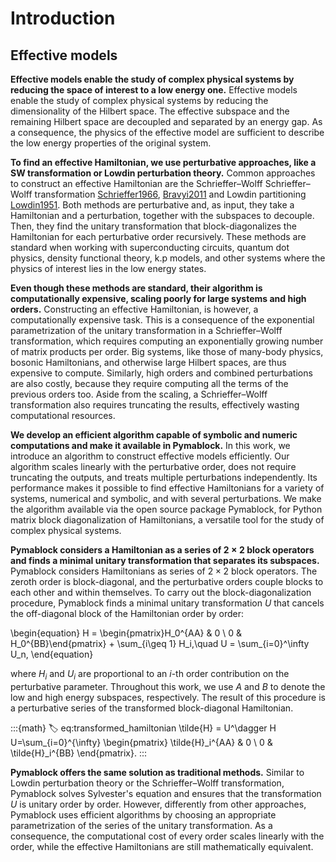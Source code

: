 # Introduction

## Effective models

**Effective models enable the study of complex physical systems by reducing the
space of interest to a low energy one.**
Effective models enable the study of complex physical systems by reducing the
dimensionality of the Hilbert space.
The effective subspace and the remaining Hilbert space are decoupled and
separated by an energy gap.
As a consequence, the physics of the effective model are sufficient to describe
the low energy properties of the original system.

**To find an effective Hamiltonian, we use perturbative approaches, like a SW
transformation or Lowdin perturbation theory.**
Common approaches to construct an effective Hamiltonian are the Schrieffer–Wolff
Schrieffer–Wolff transformation
[Schrieffer1966](doi:10.1103/PhysRev.149.491), [Bravyi2011](doi:10.1016/j.aop.2011.06.004)
and Lowdin partitioning [Lowdin1951](doi:10.1063/1.1745671).
Both methods are perturbative and, as input, they take a Hamiltonian and a
perturbation, together with the subspaces to decouple.
Then, they find the unitary transformation that block-diagonalizes the
Hamiltonian for each perturbative order recursively.
These methods are standard when working with superconducting circuits,
quantum dot physics, density functional theory, k.p models, and other
systems where the physics of interest lies in the low energy states.

**Even though these methods are standard, their algorithm is computationally
expensive, scaling poorly for large systems and high orders.**
Constructing an effective Hamiltonian, is however, a computationally expensive
task.
This is a consequence of the exponential parametrization of the unitary
transformation in a Schrieffer–Wolff transformation, which requires computing
an exponentially growing number of matrix products per order.
Big systems, like those of many-body physics, bosonic Hamiltonians, and
otherwise large Hilbert spaces, are thus expensive to compute.
Similarly, high orders and combined perturbations are also costly, because they
require computing all the terms of the previous orders too.
Aside from the scaling, a Schrieffer–Wolff transformation also requires
truncating the results, effectively wasting computational resources.

**We develop an efficient algorithm capable of symbolic and numeric
computations and make it available in Pymablock.**
In this work, we introduce an algorithm to construct effective models
efficiently.
Our algorithm scales linearly with the perturbative order, does not require
truncating the outputs, and treats multiple perturbations independently.
Its performance makes it possible to find effective Hamiltonians for a variety
of systems, numerical and symbolic, and with several perturbations.
We make the algorithm available via the open source package Pymablock, for
Python matrix block diagonalization of Hamiltonians, a versatile tool for
the study of complex physical systems.

**Pymablock considers a Hamiltonian as a series of $2 \times 2$ block operators
and finds a minimal unitary transformation that separates its subspaces.**
Pymablock considers Hamiltonians as series of $2\times 2$ block operators.
The zeroth order is block-diagonal, and the perturbative orders couple
blocks to each other and within themselves.
To carry out the block-diagonalization procedure, Pymablock finds a minimal
unitary transformation $U$ that cancels the off-diagonal block of the
Hamiltonian order by order:

\begin{equation}
H = \begin{pmatrix}H_0^{AA} & 0 \\ 0 & H_0^{BB}\end{pmatrix} + \sum_{i\geq 1} H_i,\quad
U = \sum_{i=0}^\infty U_n,
\end{equation}

where $H_i$ and $U_i$ are proportional to an $i$-th order contribution on the
perturbative parameter.
Throughout this work, we use $A$ and $B$ to denote the low and high energy
subspaces, respectively.
The result of this procedure is a perturbative series of the transformed
block-diagonal Hamiltonian.

:::{math}
:label: eq:transformed_hamiltonian
\tilde{H} = U^\dagger H U=\sum_{i=0}^{\infty}
\begin{pmatrix}
\tilde{H}_i^{AA} & 0 \\
0 & \tilde{H}_i^{BB}
\end{pmatrix}.
:::

**Pymablock offers the same solution as traditional methods.**
Similar to Lowdin perturbation theory or the Schrieffer–Wolff transformation,
Pymablock solves Sylvester's equation and ensures that the transformation
$U$ is unitary order by order.
However, differently from other approaches, Pymablock uses efficient algorithms
by choosing an appropriate parametrization of the series of the unitary
transformation.
As a consequence, the computational cost of every order scales linearly with
the order, while the effective Hamiltonians are still mathematically equivalent.
